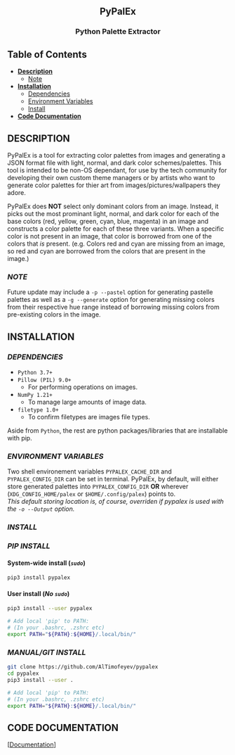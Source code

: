 ## <div align="center">PyPalEx</div>
### <div align="center">Python Palette Extractor</div>

## Table of Contents
- **[Description](#description)**
    - [Note](#note)
- **[Installation](#installation)**
    - [Dependencies](#dependencies)
    - [Environment Variables](#environment-variables)
    - [Install](#install)
- **[Code Documentation](#code-documentation)**


## **DESCRIPTION**
PyPalEx is a tool for extracting color palettes from images and generating a JSON format file with light, normal, and dark color schemes/palettes. This tool is intended to be non-OS dependant, for use by the tech community for developing their own custom theme managers or by artists who want to generate color palettes for thier art from images/pictures/wallpapers they adore.

PyPalEx does **NOT** select only dominant colors from an image. Instead, it picks out the most prominant light, normal, and dark color for each of the base colors (red, yellow, green, cyan, blue, magenta) in an image and constructs a color palette for each of these three variants. When a specific color is not present in an image, that color is borrowed from one of the colors that *is* present. (e.g. Colors red and cyan are missing from an image, so red and cyan are borrowed from the colors that are present in the image.)

### **_NOTE_**
Future update may include a `-p --pastel` option for generating pastelle palettes as well as a `-g --generate` option for generating missing colors from their respective hue range instead of borrowing missing colors from pre-existing colors in the image.


## **INSTALLATION**
### **_DEPENDENCIES_**
- `Python 3.7+`
- `Pillow (PIL) 9.0+`
    - For performing operations on images.
- `NumPy 1.21+`
    - To manage large amounts of image data.
- `filetype 1.0+`
    - To confirm filetypes are images file types.

Aside from `Python`, the rest are python packages/libraries that are installable with pip.

### **_ENVIRONMENT VARIABLES_**
Two shell environement variables `PYPALEX_CACHE_DIR` and `PYPALEX_CONFIG_DIR` can be set in terminal. PyPalEx, by default, will either store generated palettes into `PYPALEX_CONFIG_DIR` __OR__ wherever (`XDG_CONFIG_HOME/palex` or `$HOME/.config/palex`) points to.  
_This default storing location is, of course, overriden if pypalex is used with the `-o --Output` option._

### **_INSTALL_**
### _PIP INSTALL_
#### **System-wide install (*`sudo`*)**
```sh
pip3 install pypalex
```

#### **User install (*No `sudo`*)**
```sh
pip3 install --user pypalex

# Add local 'pip' to PATH:
# (In your .bashrc, .zshrc etc)
export PATH="${PATH}:${HOME}/.local/bin/"
```

### _MANUAL/GIT INSTALL_
```sh
git clone https://github.com/AlTimofeyev/pypalex
cd pypalex
pip3 install --user .

# Add local 'pip' to PATH:
# (In your .bashrc, .zshrc etc)
export PATH="${PATH}:${HOME}/.local/bin/"
```


## **CODE DOCUMENTATION**
\[[Documentation](https://docs.google.com/viewer?url=${https://github.com/AlTimofeyev/pypalex/Documentation-PyPalEx.pdf})]